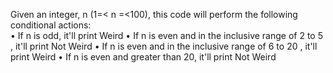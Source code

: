 Given an integer, n (1=< n =<100), this code will perform the following conditional actions: <br>
•	If n is odd, it'll print Weird
•	If n is even and in the inclusive range of  2 to 5 , it'll print Not Weird
•	If n is even and in the inclusive range of  6 to 20 , it'll print Weird
•	If n is even and greater than 20, it'll print Not Weird
